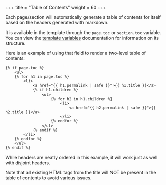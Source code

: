 +++
title = "Table of Contents"
weight = 60
+++

Each page/section will automatically generate a table of contents for itself based on the headers generated with markdown.

It is available in the template through the `page.toc` or `section.toc` variable.
You can view the [template variables](@/documentation/templates/pages-sections.md#table-of-contents)
documentation for information on its structure.

Here is an example of using that field to render a two-level table of contents:

```jinja2
{% if page.toc %}
    <ul>
    {% for h1 in page.toc %}
        <li>
            <a href="{{ h1.permalink | safe }}">{{ h1.title }}</a>
            {% if h1.children %}
                <ul>
                    {% for h2 in h1.children %}
                        <li>
                            <a href="{{ h2.permalink | safe }}">{{ h2.title }}</a>
                        </li>
                    {% endfor %}
                </ul>
            {% endif %}
        </li>
    {% endfor %}
    </ul>
{% endif %}
```

While headers are neatly ordered in this example, it will work just as well with disjoint headers.

Note that all existing HTML tags from the title will NOT be present in the table of contents to
avoid various issues.
